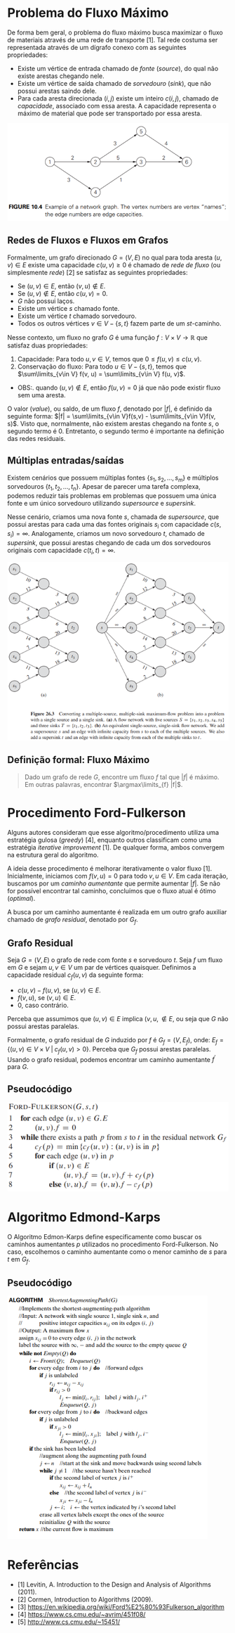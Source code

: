 # Problema do Fluxo Máximo

De forma bem geral, o problema do fluxo máximo busca maximizar o fluxo de materiais através de uma rede de transporte [1]. Tal rede costuma ser representada através de um dígrafo conexo com as seguintes propriedades:

- Existe um vértice de entrada chamado de _fonte_ (_source_), do qual não existe arestas chegando nele.
- Existe um vértice de saída chamado de _sorvedouro_ (_sink_), que não possui arestas saindo dele.
- Para cada aresta direcionada $(i, j)$ existe um inteiro $c(i,j)$, chamado de _capacidade_, associado com essa aresta. A capacidade representa o máximo de material que pode ser transportado por essa aresta.

![Exemplo de um grafo de fluxo](imgs/example-flow-network.png)

## Redes de Fluxos e Fluxos em Grafos

Formalmente, um grafo direcionado $G = (V, E)$ no qual para toda aresta $(u, v) \in E$ existe uma capacidade $c(u, v) \geq 0$ é chamado de _rede de fluxo_ (ou simplesmente _rede_) [2] se satisfaz as seguintes propriedades:

- Se $(u, v) \in E$, então $(v, u) \notin E$.
- Se $(u, v) \notin E$, então $c(u,v) = 0$.
- $G$ não possui laços.
- Existe um vértice $s$ chamado fonte.
- Existe um vértice $t$ chamado sorvedouro.
- Todos os outros vértices $v \in V - \{s, t\}$ fazem parte de um $st$-caminho.

Nesse contexto, um fluxo no grafo $G$ é uma função $f: V \times V \to \mathbb{R}$ que satisfaz duas propriedades:

1. Capacidade: Para todo $u, v \in V$, temos que $0 \leq f(u,v) \leq c(u,v)$.
2. Conservação do fluxo: Para todo $u \in V - \{s, t\}$, temos que $\sum\limits_{v\in V} f(v, u) = \sum\limits_{v\in V} f(u, v)$.
- OBS:. quando $(u, v) \notin E$, então $f(u,v) = 0$ já que não pode existir fluxo sem uma aresta.

O valor (_value_), ou saldo, de um fluxo $f$, denotado por $|f|$, é definido da seguinte forma: $|f| = \sum\limits_{v\in V}f(s,v) - \sum\limits_{v\in V}f(v, s)$. Visto que, normalmente, não existem arestas chegando na fonte $s$, o segundo termo é $0$. Entretanto, o segundo termo é importante na definição das redes residuais.

## Múltiplas entradas/saídas

Existem cenários que possuem múltiplas fontes $\{s_1, s_2, \dots, s_m\}$ e múltiplos sorvedouros $\{t_1, t_2, \dots, t_n\}$. Apesar de parecer uma tarefa complexa, podemos reduzir tais problemas em problemas que possuem uma única fonte e um único sorvedouro utilizando _supersource_ e _supersink_.

Nesse cenário, criamos uma nova fonte $s$, chamada de _supersource_, que possui arestas para cada uma das fontes originais $s_i$ com capacidade $c(s, s_i) = \infty$. Analogamente, criamos um novo sorvedouro $t$, chamado de _supersink_, que possui arestas chegando de cada um dos sorvedouros originais com capacidade $c(t_i, t) = \infty$.

![Exemplo de conversão](imgs/example-multiple-sink-source.png)

## Definição formal: Fluxo Máximo

> Dado um grafo de rede $G$, encontre um fluxo $f$ tal que $|f|$ é máximo. Em outras palavras, encontrar $\argmax\limits_{f} |f|$.

# Procedimento Ford-Fulkerson

Alguns autores consideram que esse algoritmo/procedimento utiliza uma estratégia gulosa (_greedy_) [4], enquanto outros classificam como uma estratégia _iterative improvement_ [1]. De qualquer forma, ambos convergem na estrutura geral do algoritmo.

A ideia desse procedimento é melhorar iterativamente o valor fluxo [1]. Inicialmente, iniciamos com $f(v, u) = 0$ para todo $v, u \in V$. Em cada iteração, buscamos por um _caminho aumentante_ que permite aumentar $|f|$. Se não for possível encontrar tal caminho, concluímos que o fluxo atual é ótimo (_optimal_).

A busca por um caminho aumentante é realizada em um outro grafo auxiliar chamado de _grafo residual_, denotado por $G_f$.

## Grafo Residual

Seja $G = (V, E)$ o grafo de rede com fonte $s$ e sorvedouro $t$. Seja $f$ um fluxo em $G$ e sejam $u, v \in V$ um par de vértices quaisquer. Definimos a capacidade residual $c_f(u,v)$ da seguinte forma:

- $c(u,v) - f(u,v)$, se $(u,v) \in E$.
- $f(v,u)$, se $(v,u) \in E$.
- 0, caso contrário.

Perceba que assumimos que $(u, v) \in E$ implica $(v, u, \notin E$, ou seja que $G$ não possui arestas paralelas.

Formalmente, o grafo residual de $G$ induzido por $f$ é $G_f = (V, E_f)$, onde: $E_f = \{(u,v) \in V \times V\;|\; c_f(u, v) > 0\}$. Perceba que $G_f$ possui arestas paralelas. Usando o grafo residual, podemos encontrar um caminho aumentante $f^{'}$ para $G$.

## Pseudocódigo
![](imgs/ford-fulkerson-pseudocode.png)


# Algoritmo Edmond-Karps

O Algoritmo Edmon-Karps define especificamente como buscar os caminhos aumentantes $p$ utilizados no procedimento Ford-Fulkerson. No caso, escolhemos o caminho aumentante como o menor caminho de $s$ para $t$ em $G_f$.

## Pseudocódigo
![](imgs/edmond-karps-pseudocode.png)

# Referências

- [1] Levitin, A. Introduction to the Design and Analysis of Algorithms (2011).
- [2] Cormen, Introduction to Algorithms (2009).
- [3] https://en.wikipedia.org/wiki/Ford%E2%80%93Fulkerson_algorithm
- [4] https://www.cs.cmu.edu/~avrim/451f08/
- [5] http://www.cs.cmu.edu/~15451/